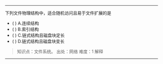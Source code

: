 ---
下列文件物理结构中，适合随机访问且易于文件扩展的是
- ( ) A.连续结构 
- ( ) B.索引结构 
- ( ) C.链式结构且磁盘块定长 
- ( ) D.链式结构且磁盘块变长

> 知识点：文件系统。
> 出处：网络
> 难度：1
> 解释

---